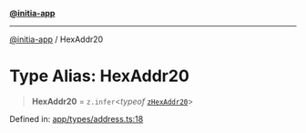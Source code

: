[**@initia-app**](../types.md)

***

[@initia-app](../types.md) / HexAddr20

# Type Alias: HexAddr20

> **HexAddr20** = `z.infer`\<*typeof* [`zHexAddr20`](../variables/zHexAddr20.md)\>

Defined in: [app/types/address.ts:18](https://github.com/hanwong/app-v2/blob/087f9ea496ced31d9a3b187baa11cd5456705527/app/types/address.ts#L18)
